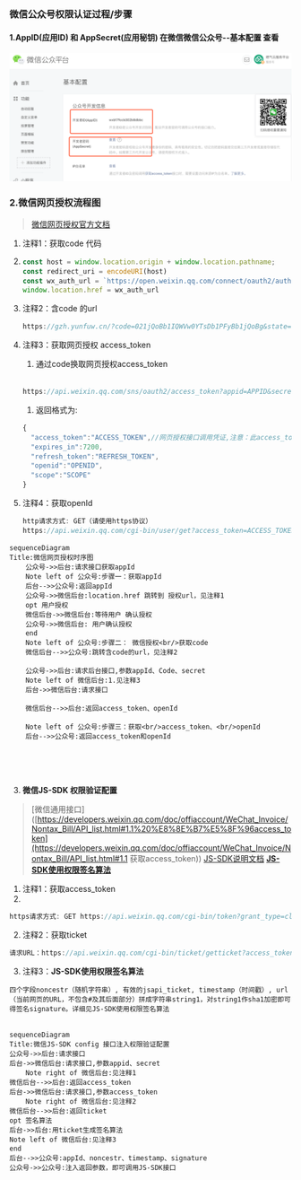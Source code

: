 ### 微信公众号权限认证过程/步骤

#### 1.AppID(应用ID) 和  AppSecret(应用秘钥)  在微信微信公众号--**基本配置** 查看

![wx](../../../image/wx.png)

### **2.微信网页授权流程图**

> [微信网页授权官方文档](https://developers.weixin.qq.com/doc/offiaccount/OA_Web_Apps/Wechat_webpage_authorization.html)

1. 注释1：获取code 代码

2. ```javascript
   const host = window.location.origin + window.location.pathname;
   const redirect_uri = encodeURI(host)
   const wx_auth_url = `https://open.weixin.qq.com/connect/oauth2/authorize?appid=${appid}&redirect_uri=${redirect_uri}&response_type=code&scope=snsapi_base&state=${state}&connect_redirect=1#wechat_redirect`
   window.location.href = wx_auth_url
   ```

3. 注释2：含code 的url

   ```javascript
   https://gzh.yunfuw.cn/?code=021jQoBb1IQWVw0YTsDb1PFyBb1jQoBg&state=
   ```

4. 注释3：获取网页授权 access_token

   1. 通过code换取网页授权access_token

   ```javascript
   
   https://api.weixin.qq.com/sns/oauth2/access_token?appid=APPID&secret=SECRET&code=CODE&grant_type=authorization_code
   
   ```

   1. 返回格式为:

   ```javascript
   {
     "access_token":"ACCESS_TOKEN",//网页授权接口调用凭证,注意：此access_token与基础支持的access_token不同
     "expires_in":7200,
     "refresh_token":"REFRESH_TOKEN",
     "openid":"OPENID",
     "scope":"SCOPE" 
   }
   
   
   ```

5. 注释4：获取openId

   ```javascript
   http请求方式: GET（请使用https协议）
   https://api.weixin.qq.com/cgi-bin/user/get?access_token=ACCESS_TOKEN&next_openid=NEXT_OPENID
   ```

   

```mermaid
sequenceDiagram
Title:微信网页授权时序图
	公众号->>后台:请求接口获取appId
	Note left of 公众号:步骤一：获取appId
	后台-->>公众号:返回appId
	公众号->>微信后台:location.href 跳转到 授权url，见注释1
	opt 用户授权
	微信后台->>微信后台:等待用户 确认授权
	公众号->>微信后台: 用户确认授权
	end
	Note left of 公众号:步骤二： 微信授权<br/>获取code
	微信后台-->>公众号:跳转含code的url，见注释2
	
	公众号->>后台:请求后台接口,参数appId、Code、secret
	Note left of 微信后台:1.见注释3
	后台->>微信后台:请求接口
	
	微信后台-->>后台:返回access_token、openId

	Note left of 公众号:步骤三：获取<br/>access_token、<br/>openId
	后台-->>公众号:返回access_token和openId
	
	
	
 
```

3. **微信JS-SDK 权限验证配置**

> [微信通用接口]([https://developers.weixin.qq.com/doc/offiaccount/WeChat_Invoice/Nontax_Bill/API_list.html#1.1%20%E8%8E%B7%E5%8F%96access_token](https://developers.weixin.qq.com/doc/offiaccount/WeChat_Invoice/Nontax_Bill/API_list.html#1.1 获取access_token))   [JS-SDK说明文档](https://developers.weixin.qq.com/doc/offiaccount/OA_Web_Apps/JS-SDK.html#62) [**JS-SDK使用权限签名算法**](https://developers.weixin.qq.com/doc/offiaccount/OA_Web_Apps/JS-SDK.html#62)

1. 注释1：获取access_token
2. 

```javascript
https请求方式: GET https://api.weixin.qq.com/cgi-bin/token?grant_type=client_credential&appid=APPID&secret=APPSECRET
```

2. 注释2：获取ticket

```javascript
请求URL：https://api.weixin.qq.com/cgi-bin/ticket/getticket?access_token=ACCESS_TOKEN&type=wx_card
```

3. 注释3：**JS-SDK使用权限签名算法**

```
四个字段noncestr（随机字符串）, 有效的jsapi_ticket, timestamp（时间戳）, url（当前网页的URL，不包含#及其后面部分）拼成字符串string1，对string1作sha1加密即可得签名signature。详细见JS-SDK使用权限签名算法


```



```mermaid
sequenceDiagram
Title:微信JS-SDK config 接口注入权限验证配置
公众号->>后台:请求接口
后台->>微信后台:请求接口,参数appid、secret
	Note right of 微信后台:见注释1
微信后台-->>后台:返回access_token
后台->>微信后台:请求接口,参数access_token
	Note right of 微信后台:见注释2
微信后台-->>后台:返回ticket
opt 签名算法
后台->>后台:用ticket生成签名算法
Note left of 微信后台:见注释3
end
后台-->>公众号:appId、noncestr、timestamp、signature
公众号->>公众号:注入返回参数，即可调用JS-SDK接口

```

